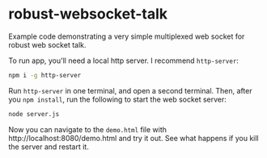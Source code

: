 # robust-websocket-talk

Example code demonstrating a very simple multiplexed web socket for robust web socket talk.

To run app, you'll need a local http server. I recommend `http-server`:

```sh
npm i -g http-server
```

Run `http-server` in one terminal, and open a second terminal. Then, after you `npm install`, run the following to start the web socket server:

```sh
node server.js
```

Now you can navigate to the `demo.html` file with http://localhost:8080/demo.html and try it out. See what happens if you kill the server and restart it.



